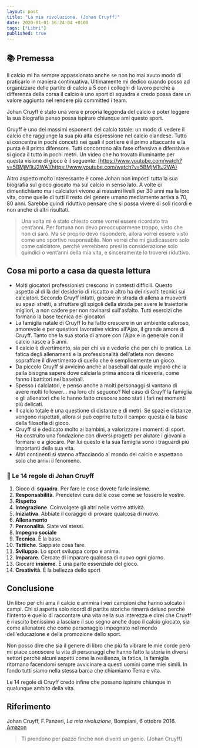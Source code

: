```yaml
---
layout: post
title: "La mia rivoluzione. (Johan Cruyff)"
date: 2020-01-01 16:24:04 +0100
tags: ["Libri"]
published: true
---
```


## :books: Premessa

Il calcio mi ha sempre appassionato anche se non ho mai avuto modo di praticarlo in maniera continuativa. Ultimamente mi dedico quando posso ad organizzare delle partite di calcio a 5 con i colleghi di lavoro perchè a differenza della corsa il calcio è uno sport di squadra e credo possa dare un valore aggiunto nel rendere più committed i team.

Johan Cruyff è stato una vera e propria leggenda del calcio e poter leggere la sua biografia penso possa ispirare chiunque ami questo sport.

Cruyff è uno dei massimi esponenti del calcio totale: un modo di vedere il calcio che raggiunge la sua più alta espressione nel calcio olandese. Tutto si concentra in pochi concetti nei quali il portiere è il primo attaccante e la punta è il primo difensore. Tutti concorrono alla fase offensiva e difensiva e si gioca il tutto in pochi metri. Un video che ho trovato illuminante per questa visione di gioco è il seguente:
[https://www.youtube.com/watch?v=5BMjM1tJ2WA](https://www.youtube.com/watch?v=5BMjM1tJ2WA)

Altro aspetto molto interessante è come Johan non imposti tutta la sua biografia sul gioco giocato ma sul calcio in senso lato. A volte ci dimentichiamo ma i calciatori vivono ai massimi livelli per 30 anni ma la loro vita, come quelle di tutti il resto del genere umano mediamente arriva a 70, 80 anni. Sarebbe quindi riduttivo pensare che si possa vivere di soli ricordi e non anche di altri risultati.

> Una volta mi è stato chiesto come vorrei essere ricordato tra cent’anni. Per fortuna non devo preoccuparmene troppo, visto che non ci sarò. Ma se proprio devo rispondere, allora vorrei essere visto come uno sportivo responsabile. Non vorrei che mi giudicassero solo come calciatore, perché verrebbero presi in considerazione solo quindici o vent’anni della mia vita, e sinceramente lo troverei riduttivo.

## Cosa mi porto a casa da questa lettura

- Molti giocatori professionisti crescono in contesti difficili. Questo aspetto al di là del desiderio di riscatto o altro ha dei risvolti tecnici sui calciatori. Secondo Cruyff infatti, giocare in strada di allena a muoverti su spazi stretti, a sfruttare gli spigoli della strada per avere le traiettorie migliori, a non cadere per non rovinarsi sull'asfalto. Tutti esercizi che formano la base tecnica dei giocatori
- La famiglia natale di Cruyff lo ha fatto crescere in un ambiente caloroso, amorevole e per questioni lavorative vicino all'Ajax, il grande amore di Cruyff. Tanto che la sua storia di amore con l'Ajax e in generale con il calcio nasce a 5 anni.
- Il calcio è divertimento, sia per chi va a vederlo che per chi lo pratica. La fatica degli allenamenti e la professionalità dell'atleta non devono sopraffare il divertimento di quello che è semplicemente un gioco.
- Da piccolo Cruyff si avvicinò anche al baseball dal quale imparò che la palla bisogna sapere dove calciarla prima ancora di riceverla, come fanno i battitori nel baseball.
- Spesso i calciatori, e penso anche a molti personaggi si vantano di avere molti follower... ma loro chi seguono? Nel caso di Cruyff la famiglia e gli allenatori che lo hanno fatto crescere sono stati i fari nei momenti più delicati.
- Il calcio totale è una questione di distanze e di metri. Se spazi e distanze vengono rispettati, allora si può coprire tutto il campo: questa è la base della filosofia di gioco.
- Cruyff si è dedicato molto ai bambini, a valorizzare i momenti di sport. Ha costruito una fondazione con diversi progetti per aiutare i giovani a formarsi e a giocare. Per lui questo è la sua famiglia sono i traguardi più importanti della sua vita.
- Altri continenti si stanno affacciando al mondo del calcio e aspettano solo che arrivi il fenomeno.

### :scroll: Le 14 regole di Johan Cruyff

1. Gioco di **squadra**. Per fare le cose dovete farle insieme.
2. **Responsabilità**. Prendetevi cura delle cose come se fossero le vostre.
3. **Rispetto**
4. **Integrazione**. Coinvolgete gli altri nelle vostre attività.
5. **Iniziativa**. Abbiate il coraggio di provare qualcosa di nuovo.
6. **Allenamento**
7. **Personalità**. Siate voi stessi.
8. **Impegno sociale**
9. **Tecnica**. È la base.
10. **Tattiche**. Sappiate cosa fare.
11. **Sviluppo**. Lo sport sviluppa corpo e anima.
12. **Imparare**. Cercate di imparare qualcosa di nuovo ogni giorno.
13. Giocare **insieme**. È una parte essenziale del gioco.
14. **Creatività**. È la bellezza dello sport

## Conclusione

Un libro per chi ama il calcio e ammira i veri campioni che hanno solcato i campi. Chi si aspetta solo ricordi di partite storiche rimarrà deluso perchè l'intento è quello di raccontare una vita nella sua interezza e direi che Cruyff è riuscito benissimo a lasciare il suo segno anche dopo il calcio giocato, sia come allenatore che come personaggio impegnato nel mondo dell'educazione e della promozione dello sport.

Non posso dire che sia il genere di libro che più fa vibrare le mie corde però mi piace conoscere la vita di personaggi che hanno fatto la storia in diversi settori perchè alcuni aspetti come la resilienza, la fatica, la famiglia ritornano facendomi sempre avvicinare a questi uomini come miei simili. In fondo tutti siamo nella stessa barca che chiamiamo Terra e vita.

Le 14 regole di Cruyff credo infine che possano ispirare chiunque in qualunque ambito della vita.

## Riferimento

Johan Cruyff, F.Panzeri, _La mia rivoluzione_, Bompiani, 6 ottobre 2016. [Amazon](https://www.amazon.it/mia-rivoluzione-Lautobiografia-Johan-Cruyff-ebook/dp/B01LWPF3AH/ref=tmm_kin_swatch_0?_encoding=UTF8&qid=1573489502&sr=8-1)

> Ti prendono per pazzo finché non diventi un genio. (Johan Cruyff)

